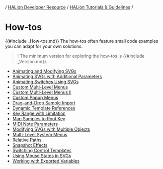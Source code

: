 / [HALion Developer Resource](../../HALion-Developer-Resource.md) / [HALion Tutorials & Guidelines](./HALion-Tutorials-Guidelines.md) /

# How-tos

{{#include _How-tos.md}} The how-tos often feature small code examples you can adapt for your own solutions.

>&#10069; The minimum version for exploring the how-tos is {{#include _Version.md}}.

* [Animating and Modifying SVGs](./Animating-and-Modifying-SVGs.md)
* [Animating SVGs with Additional Parameters](./Animating-SVGs-with-Additional-Parameters.md)
* [Animating Switches Using SVGs](./Animating-Switches-Using-SVGs.md)
* [Custom Multi-Level Menus](./Custom-Multi-Level-Menus.md)
* [Custom Multi-Level Menus II](./Custom-Multi-Level-Menus-II.md)
* [Custom Popup Menus](./Custom-Popup-Menus.md)
* [Drag-and-Drop Sample Import](./Drag-and-Drop-Sample-Import.md)
* [Dynamic Template References](./Dynamic-Template-References.md)
* [Key Range with Limitation](./Key-Range-with-Limitation.md)
* [Map Samples to Root Key](./Map-Samples-to-Root-Key.md)
* [MIDI Note Parameters](./MIDI-Note-Parameters.md)
* [Modifying SVGs with Multiple Objects](./Modifying-SVGs-with-Multiple-Objects.md)
* [Multi-Level System Menus](./Multi-Level-System-Menus.md)
* [Relative Paths](./Relative-Paths.md)
* [Snapshot Effects](./Snapshot-Effects.md)
* [Switching Control Templates](./Switching-Control-Templates.md)
* [Using Mouse States in SVGs](./Using-Mouse-States-in-SVGs.md)
* [Working with Exported Variables](./Working-with-Exported-Variables.md)